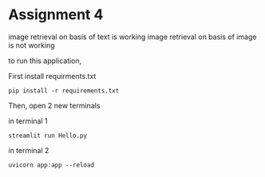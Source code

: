 # Assignment 4

image retrieval on basis of text is working
image retrieval on basis of image is not working

to run this application, 

First install requirments.txt

```pip install -r requirements.txt```

Then, open 2 new terminals

in terminal 1 

```streamlit run Hello.py```

in terminal 2

```uvicorn app:app --reload```